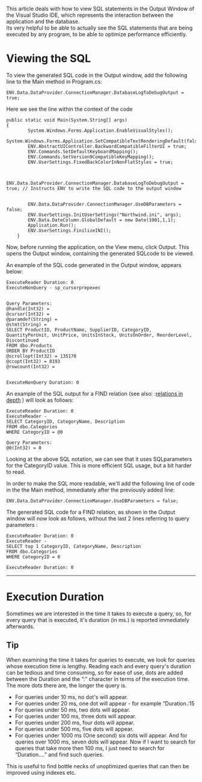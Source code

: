 ﻿

This article deals with how to view SQL statements in the Output Window of the Visual Studio IDE, which represents the interaction between the application and the database.  
Its very helpful to be able to actually see the SQL statements that are being executed by any program, to be able to optimize performance efficiently.

# Viewing the SQL

To view the generated SQL code in the Output window, add the following line to the Main method in Program.cs:

```csdiff
ENV.Data.DataProvider.ConnectionManager.DatabaseLogToDebugOutput = true;
```

Here we see the line within the context of the code
```csdiff
public static void Main(System.String[] args)
{
        System.Windows.Forms.Application.EnableVisualStyles();
        System.Windows.Forms.Application.SetCompatibleTextRenderingDefault(false);
        ENV.AbstractUIController.BackwardCompatibleFilterUI = true;
        ENV.Commands.SetDefaultKeyboardMapping();
        ENV.Commands.SetVersion9CompatibleKeyMapping();
        ENV.UserSettings.FixedBackColorInNonFlatStyles = true;
 
 
        ENV.Data.DataProvider.ConnectionManager.DatabaseLogToDebugOutput = true; // Instructs ENV to write the SQL code to the output window
 
 
        ENV.Data.DataProvider.ConnectionManager.UseDBParameters = false;
        ENV.UserSettings.InitUserSettings("Northwind.ini", args);
        ENV.Data.DateColumn.GlobalDefault = new Date(1901,1,1);
        Application.Run();
        ENV.UserSettings.FinilizeINI();
    }
```

Now, before running the application, on the View menu, click Output. This opens the Output window, containing the generated SQLcode to be viewed.

An example of the SQL code generated in the Output window, appears below:

```csdiff
ExecuteReader Duration: 0
ExecuteNonQuery - sp_cursorprepexec
 
 
Query Parameters:
@handle(Int32) = 
@cursor(Int32) = 
@paramdef(String) = 
@stmt(String) = 
SELECT ProductID, ProductName, SupplierID, CategoryID, QuantityPerUnit, UnitPrice, UnitsInStock, UnitsOnOrder, ReorderLevel, Discontinued 
FROM dbo.Products 
ORDER BY ProductID
@scrollopt(Int32) = 135170
@ccopt(Int32) = 8193
@rowcount(Int32) = 
 
 
ExecuteNonQuery Duration: 0
```

An example of the SQL output for a FIND relation (see also: :[relations in depth](Relations-in-depth.html) ) will look as follows:
```csdiff
ExecuteReader Duration: 0
ExecuteReader - 
SELECT CategoryID, CategoryName, Description 
FROM dbo.Categories 
WHERE CategoryID = @0
 
Query Parameters:
@0(Int32) = 0
```

Looking at the above SQL notation, we can see that it uses SQLparameters for the CategoryID value. This is more efficient SQL usage, but a bit harder to read.

In order to make the SQL more readable, we'll add the following line of code in the the Main method, immediately after the previously added line:
```csdiff
ENV.Data.DataProvider.ConnectionManager.UseDBParameters = false;
```
The generated SQL code for a FIND relation, as shown in the Output window will now look as follows, without the last 2 lines referring to query parameters :
```csdiff
ExecuteReader Duration: 0
ExecuteReader - 
SELECT top 1 CategoryID, CategoryName, Description 
FROM dbo.Categories 
WHERE CategoryID = 0 
 
ExecuteReader Duration: 0
```
---
# Execution Duration


Sometimes we are interested in the time it takes to execute a query, so, for every query that is executed, it's duration (in ms.) is reported immediately afterwards.

## Tip

When examining the time it takes for queries to execute, we look for queries whose execution time is lengthy. Reading each and every query's duration can be tedious and time consuming, so for ease of use, dots are added between the Duration and the ”:” character in terms of the execution time. The more dots there are, the longer the query is.

- For queries under 10 ms, no dot's will appear.
- For queries under 20 ms, one dot will appear - for example “Duration.:15
- For queries under 50 ms, two dots will appear.
- For queries under 100 ms, three dots will appear.
- For queries under 200 ms, four dots will appear.
- For queries under 500 ms, five dots will appear.
- For queries under 1000 ms (One second) six dots will appear.
And for queries over 1000 ms, seven dots will appear.
Now if I want to search for queries that take more then 100 ms, I just need to search for “Duration….” and find such queries.

This is useful to find bottle necks of unoptimized queries that can then be improved using indexes etc.